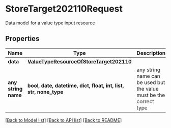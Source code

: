 # StoreTarget202110Request

Data model for a value type input resource

## Properties
Name | Type | Description | Notes
------------ | ------------- | ------------- | -------------
**data** | [**ValueTypeResourceOfStoreTarget202110**](ValueTypeResourceOfStoreTarget202110.md) |  | [optional] 
**any string name** | **bool, date, datetime, dict, float, int, list, str, none_type** | any string name can be used but the value must be the correct type | [optional]

[[Back to Model list]](../README.md#documentation-for-models) [[Back to API list]](../README.md#documentation-for-api-endpoints) [[Back to README]](../README.md)


